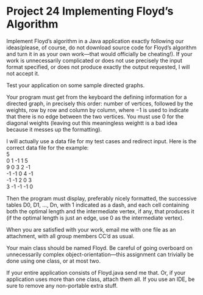 # Project 24 Implementing Floyd’s Algorithm

Implement Floyd’s algorithm in a Java application exactly following our ideas(please, of course, do not download source code for Floyd’s algorithm and turn it in as your own work—that would officially be cheating!). If your work is unnecessarily complicated or does not use precisely the input format specified, or does not produce exactly the output requested, I will not accept it.

Test your application on some sample directed graphs.

Your program must get from the keyboard the defining information for a directed graph, in precisely this order: number of vertices, followed by the weights, row by row and column by column, where −1 is used to indicate that there is no edge between the two vertices. You must use 0 for the diagonal weights (leaving out this meaningless weightt is a bad idea because it messes up the formatting).

I will actually use a data file for my test cases and redirect input. Here is the correct data file for the example:  
5  
0 1 -1 1 5  
9 0 3 2 -1  
-1 -1 0 4 -1  
-1 -1 2 0 3  
3 -1 -1 -1 0

Then the program must display, preferably nicely formatted, the successive tables D0, D1, ..., Dn, with 1 indicated as a dash, and each cell containing both the optimal length and the intermediate vertex, if any, that produces it (if the optimal length is just an edge, use 0 as the intermediate vertex).

When you are satisfied with your work, email me with one file as an attachment, with all group members CC’d as usual.

Your main class should be named Floyd. Be careful of going overboard on unnecessarily complex object-orientation—this assignment can trivially be done using one class, or at most two.

If your entire application consists of Floyd.java send me that. Or, if your application uses more than one class, attach them all. If you use an IDE, be sure to remove any non-portable extra stuff.
